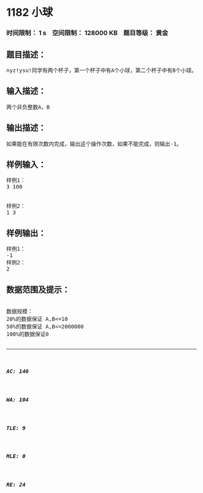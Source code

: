 # 1182 小球   
### 时间限制： 1 s&nbsp;&nbsp;&nbsp;&nbsp;空间限制： 128000 KB&nbsp;&nbsp;&nbsp;&nbsp;题目等级： 黄金  
## 题目描述：  

<pre>
nyz!ysu!同学有两个杯子，第一个杯子中有A个小球，第二个杯子中有B个小球。(0 < A + B < 2147483648)。小球可以从一个杯子被拿到另一个杯子，但是每次从一个杯子拿到另一个杯子的小球的数量必须等于另一个杯子中小球的数量。nyz!ysu!同学需要弄清是否能在若干次操作后将所有的小球移到同一个杯子。(杯子容量>=A+B)，如果不能在有限的次数内完成则输出-1。
</pre>
  
  
## 输入描述：  

<pre>
两个非负整数A，B
</pre>
  
  
## 输出描述：  

<pre>
如果能在有限次数内完成，输出这个操作次数，如果不能完成，则输出-1。
</pre>
  
  
## 样例输入：  

<pre>
样例1：
3 100
 
 
样例2：
1 3
</pre>
  
  
## 样例输出：  

<pre>
样例1：
-1
样例2：
2
</pre>
  
  
## 数据范围及提示：  

<pre>

数据规模：
20%的数据保证 A,B<=10
50%的数据保证 A,B<=2000000
100%的数据保证0<A+B<2147483648

</pre>
  
  
***  

##### AC: 140  
##### WA: 104  
##### TLE: 9  
##### MLE: 0  
##### RE: 24  
